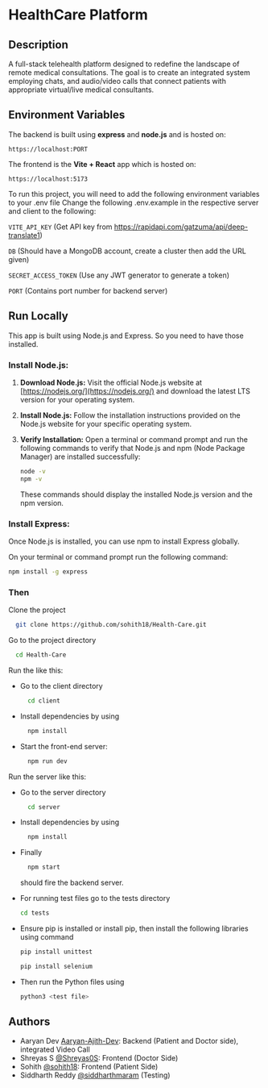 
# HealthCare Platform

## Description
A full-stack telehealth platform designed to redefine the landscape
of remote medical consultations. The goal is to create an integrated system employing chats, and audio/video calls that connect patients with appropriate virtual/live medical consultants.

## Environment Variables

The backend is built using **express** and **node.js** and is hosted on: 
```plaintext
https://localhost:PORT
```
The frontend is the **Vite + React** app which is hosted on:
```plaintext
https://localhost:5173
```
To run this project, you will need to add the following environment variables to your .env file
Change the following .env.example in the respective server and client to the following:

`VITE_API_KEY` (Get API key from https://rapidapi.com/gatzuma/api/deep-translate1)

`DB` (Should have a MongoDB account, create a cluster then add the URL given)

`SECRET_ACCESS_TOKEN`    (Use any JWT generator to generate a token)

`PORT` (Contains port number for backend server)




## Run Locally

This app is built using Node.js and Express. So you need to have those installed.

### Install Node.js:

1. **Download Node.js:**
    Visit the official Node.js website at [https://nodejs.org/](https://nodejs.org/) and download the latest LTS version for your operating system.

2. **Install Node.js:**
    Follow the installation instructions provided on the Node.js website for your specific operating system.

3. **Verify Installation:**
    Open a terminal or command prompt and run the following commands to verify that Node.js and npm (Node Package Manager) are installed successfully:
    ```bash
    node -v
    npm -v
    ```
    These commands should display the installed Node.js version and the npm version.

### Install Express:

Once Node.js is installed, you can use npm to install Express globally.

On your terminal or command prompt run the following command:

```bash
npm install -g express
```
### Then

Clone the project

```bash
  git clone https://github.com/sohith18/Health-Care.git
```

Go to the project directory

```bash
  cd Health-Care
```
Run the like this:

- Go to the client directory

  ```bash
    cd client
  ```

- Install dependencies by using
  ```bash
    npm install
  ```
- Start the front-end server:
  ```bash
    npm run dev
  ```
Run the server like this:

- Go to the server directory

  ```bash
    cd server
  ```

- Install dependencies by using
  ```bash
    npm install
  ```
- Finally
  ```bash
    npm start
  ``` 
  should fire the backend server.
- For running test files go to the tests directory
  ```bash
  cd tests
  ```
- Ensure pip is installed or install pip, then install the following libraries using command
  ```bash
  pip install unittest
  ```
  ```bash
  pip install selenium
  ```
- Then run the Python files using
  ```bash
  python3 <test file>
  ```


## Authors

- Aaryan Dev [Aaryan-Ajith-Dev](https://github.com/Aaryan-Ajith-Dev): Backend (Patient and Doctor side), integrated Video Call
- Shreyas S [@Shreyas0S](https://www.github.com/Shreyas0S): Frontend (Doctor Side)
- Sohith [@sohith18](https://github.com/sohith18): Frontend (Patient Side)
- Siddharth Reddy [@siddharthmaram](https://github.com/siddharthmaram) (Testing)
